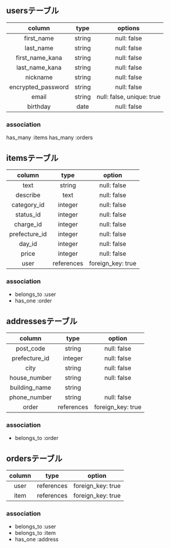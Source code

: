 ## usersテーブル

| column             | type    | options                  | 
| :----------------: | :-----: | :----------------------: | 
| first_name         | string  | null: false              | 
| last_name          | string  | null: false              | 
| first_name_kana    | string  | null: false              | 
| last_name_kana     | string  | null: false              | 
| nickname           | string  | null: false              | 
| encrypted_password | string  | null: false              | 
| email              | string  | null: false, unique: true| 
| birthday           | date    | null: false              |

### association

has_many :items
has_many :orders

## itemsテーブル

| column       | type       | option            | 
| :----------: | :--------: | :---------------: | 
| text         | string     | null: false       | 
| describe     | text       | null: false       | 
| category_id  | integer    | null: false       | 
| status_id    | integer    | null: false       | 
| charge_id    | integer    | null: false       | 
| prefecture_id| integer    | null: false       | 
| day_id       | integer    | null: false       | 
| price        | integer    | null: false       | 
| user         | references | foreign_key: true | 

### association

- belongs_to :user
- has_one :order

## addressesテーブル

| column        | type       | option            | 
| :-----------: | :--------: | :---------------: | 
| post_code     | string     | null: false       | 
| prefecture_id | integer    | null: false       | 
| city          | string     | null: false       | 
| house_number  | string     | null: false       | 
| building_name | string     |                   | 
| phone_number  | string     | null: false       | 
| order         | references | foreign_key: true | 

### association

- belongs_to :order

## ordersテーブル

| column  | type       | option            | 
| :-----: | :--------: | :---------------: | 
| user    | references | foreign_key: true | 
| item    | references | foreign_key: true | 

### association

- belongs_to :user
- belongs_to :item
- has_one :address

